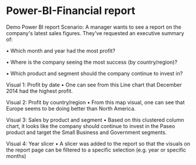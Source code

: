 # Power-BI-Financial report
Demo Power BI report
Scenario: A manager wants to see a report on the company's latest sales figures. They've requested an executive summary of:

•	Which month and year had the most profit?

•	Where is the company seeing the most success (by country/region)?

•	Which product and segment should the company continue to invest in?

Visual 1: Profit by date
•	One can see from this Line chart that December 2014 had the highest profit.

Visual 2: Profit by country/region
•	From this map visual, one can see that Europe seems to be doing better than North America.

Visual 3: Sales by product and segment
•	Based on this clustered column chart, it looks like the company should continue to invest in the Paseo product and target the Small Business and Government segments.

Visual 4: Year slicer
•	A slicer was added to the report so that the visuals on the report page can be filtered to a specific selection (e.g. year or specific months)
